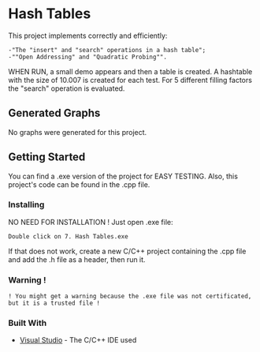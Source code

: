 # Hash Tables
This project implements correctly and efficiently:
```
-"The "insert" and "search" operations in a hash table";
-""Open Addressing" and "Quadratic Probing"".
```
WHEN RUN, a small demo appears and then a table is created. A hashtable with the size of 10.007 is created for each test. For 5 different filling factors the "search" operation is evaluated.

## Generated Graphs
No graphs were generated for this project.

## Getting Started
You can find a .exe version of the project for EASY TESTING. Also, this project's code can be found in the .cpp file.

### Installing
NO NEED FOR INSTALLATION !
Just open .exe file:
```
Double click on 7. Hash Tables.exe
```
If that does not work, create a new C/C++ project containing the .cpp file and add the .h file as a header, then run it.

### Warning !
```
! You might get a warning because the .exe file was not certificated, but it is a trusted file !
```

### Built With
* [Visual Studio](https://visualstudio.microsoft.com/) - The C/C++ IDE used